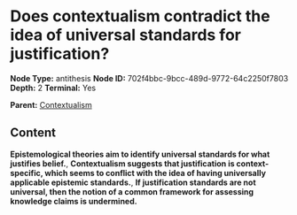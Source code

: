 # Does contextualism contradict the idea of universal standards for justification?

**Node Type:** antithesis
**Node ID:** 702f4bbc-9bcc-489d-9772-64c2250f7803
**Depth:** 2
**Terminal:** Yes

**Parent:** [Contextualism](contextualism.md)

## Content

**Epistemological theories aim to identify universal standards for what justifies belief.**, **Contextualism suggests that justification is context-specific, which seems to conflict with the idea of having universally applicable epistemic standards.**, **If justification standards are not universal, then the notion of a common framework for assessing knowledge claims is undermined.**
